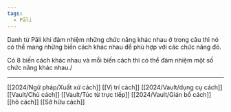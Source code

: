 ```yaml
---
tags:
  - Pāli
---
```


Danh từ Pāli khi đảm nhiệm những chức năng khác nhau ở trong câu thì nó có thể mang những biến cách khác nhau để phù hợp với các chức năng đó.

Có 8 biến cách khác nhau và mỗi biến cách thì có thể đảm nhiệm một số chức năng khác nhau./

---
[[2024/Ngữ pháp/Xuất xứ cách]]
[[Vị trí cách]]
[[2024/Vault/dụng cụ cách]]
[[Vault/Chủ cách]]
[[Vault/Túc từ trực tiếp]]
[[2024/Vault/Gián bổ cách]]
[[hô cách]]
[[Sở hữu cách]]
